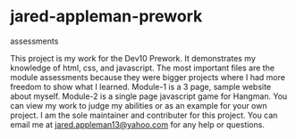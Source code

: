 # jared-appleman-prework
assessments

This project is my work for the Dev10 Prework. It demonstrates my knowledge of html, css, and javascript.
The most important files are the module assessments because they were bigger projects where I had more freedom to show what I learned.
Module-1 is a 3 page, sample website about myself.
Module-2 is a single page javascript game for Hangman.
You can view my work to judge my abilities or as an example for your own project.
I am the sole maintainer and contributer for this project. You can email me at jared.appleman13@yahoo.com for any help or questions.
